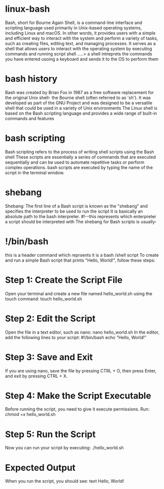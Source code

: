 # linux-bash
Bash, short for Bourne Again Shell,
is a command-line interface and scripting language used primarily in Unix-based operating systems, including Linux and macOS.
 In other words, it provides users with a simple and efficient way to interact with the system and perform a variety of tasks, such as creating files, editing text, and managing processes.
 It serves as a shell that allows users to interact with the operating system by executing commands and running script
shell .....> a shell intreprets the commands you have entered usoing a keyboard and sends it to the OS to perform them 
# bash history
Bash was created by Brian Fox in 1987 as a free software replacement for the original Unix shell- the Bourne shell (often referred to as 'sh').
It was developed as part of the GNU Project and was designed to be a versatile shell that could be used in a variety of Unix environments
The Linux shell is based on the Bash scripting language and provides a wide range of built-in commands and features
# bash scripting
Bash scripting refers to the process of writing shell scripts using the Bash shell
These scripts are essentially a series of commands that are executed sequentially and can be used to automate repetitive tasks or perform complex operations.
bash scripts are executed by typing the name of the script in the terminal window.
# shebang
Shebang: The first line of a Bash script is known as the "shebang" and specifies the interpreter to be used to run the script
It is basically an absolute path to the bash interpreter.
#!--this represents which enterpreter a script should be interpreted with
 The shebang for Bash scripts is usually-
# !/bin/bash 
this is a header command which reprsents it is a bash /shell script
To create and run a simple Bash script that prints "Hello, World!", follow these steps:
 # Step 1: Create the Script File
Open your terminal and create a new file named hello_world.sh using the touch command:
touch hello_world.sh
 # Step 2: Edit the Script
Open the file in a text editor, such as nano:
nano hello_world.sh
In the editor, add the following lines to your script:
#!/bin/bash
echo "Hello, World!"
 # Step 3: Save and Exit
If you are using nano, save the file by pressing CTRL + O, then press Enter, and exit by pressing CTRL + X.
# Step 4: Make the Script Executable
Before running the script, you need to give it execute permissions. Run:
chmod +x hello_world.sh
 # Step 5: Run the Script
Now you can run your script by executing:
./hello_world.sh
# Expected Output
When you run the script, you should see:
text
Hello, World!
